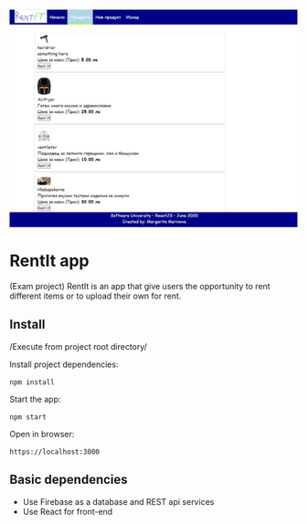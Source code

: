 ![rent-it-image](public/intro-image.jpg)
# RentIt app

(Exam project) RentIt is an app that give users the opportunity to rent different items or to upload their own for rent.

## Install

/Execute from project root directory/

Install project dependencies:
```
npm install
```
Start the app:
```
npm start
```

Open in browser:
```
https://localhost:3000
```
## Basic dependencies
* Use Firebase as a database and REST api services
* Use React for front-end
